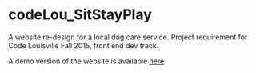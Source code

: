 # codeLou_SitStayPlay
A website re-design for a local dog care service. Project requirement for Code Louisville Fall 2015, front end dev track.

A demo version of the website is available [here](http://andrewtyped.github.com)
